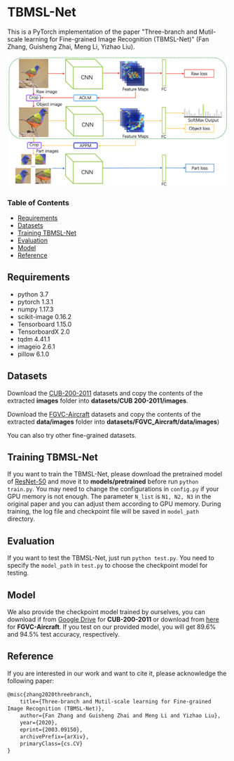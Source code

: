 # TBMSL-Net

This is a PyTorch implementation of the paper "Three-branch and Mutil-scale learning for Fine-grained Image Recognition (TBMSL-Net)" (Fan Zhang, Guisheng Zhai, Meng Li, Yizhao Liu).

![avatar](./network.png)

### Table of Contents
- <a href='#requirements'>Requirements</a>
- <a href='#datasets'>Datasets</a>
- <a href='#training TBMSL-Net'>Training TBMSL-Net</a>
- <a href='#evaluation'>Evaluation</a>
- <a href='#model'>Model</a>
- <a href='#reference'>Reference</a>


## Requirements
- python 3.7
- pytorch 1.3.1
- numpy 1.17.3
- scikit-image 0.16.2
- Tensorboard 1.15.0 
- TensorboardX 2.0
- tqdm 4.41.1
- imageio 2.6.1
- pillow 6.1.0

## Datasets
Download the [CUB-200-2011](http://www.vision.caltech.edu/visipedia-data/CUB-200-2011/CUB_200_2011.tgz) datasets and copy the contents of the extracted **images** folder into **datasets/CUB 200-2011/images**. 

Download the [FGVC-Aircraft](http://www.robots.ox.ac.uk/~vgg/data/fgvc-aircraft/archives/fgvc-aircraft-2013b.tar.gz) datasets and copy the contents of the extracted **data/images** folder into **datasets/FGVC_Aircraft/data/images**)

You can also try other fine-grained datasets. 

## Training TBMSL-Net
If you want to train the TBMSL-Net, please download the pretrained model of [ResNet-50](https://drive.google.com/open?id=1raU0m3zA52dh5ayQc3kB-7Ddusa0lOT-) and move it to **models/pretrained** before run ``python train.py``. You may need to change the configurations in ``config.py`` if your GPU memory is not enough. The parameter ``N_list`` is ``N1, N2, N3`` in the original paper and you can adjust them according to GPU memory. During training, the log file and checkpoint file will be saved in ``model_path`` directory. 

## Evaluation
If you want to test the TBMSL-Net, just run ``python test.py``. You need to specify the ``model_path`` in ``test.py`` to choose the checkpoint model for testing.

## Model
We also provide the checkpoint model trained by ourselves, you can download if from [Google Drive](https://drive.google.com/open?id=13ANynWz7O3QK0RdL4KqASW8X_vMb6V4B) for **CUB-200-2011** or download from [here](https://drive.google.com/open?id=1SYJHBVuG2uBlUROVrOCw2cpAKI2sWcOi) for **FGVC-Aircraft**. If you test on our provided model, you will get 89.6% and 94.5% test accuracy, respectively.

## Reference
If you are interested in our work and want to cite it, please acknowledge the following paper:

```
@misc{zhang2020threebranch,
    title={Three-branch and Mutil-scale learning for Fine-grained Image Recognition (TBMSL-Net)},
    author={Fan Zhang and Guisheng Zhai and Meng Li and Yizhao Liu},
    year={2020},
    eprint={2003.09150},
    archivePrefix={arXiv},
    primaryClass={cs.CV}
}
```

